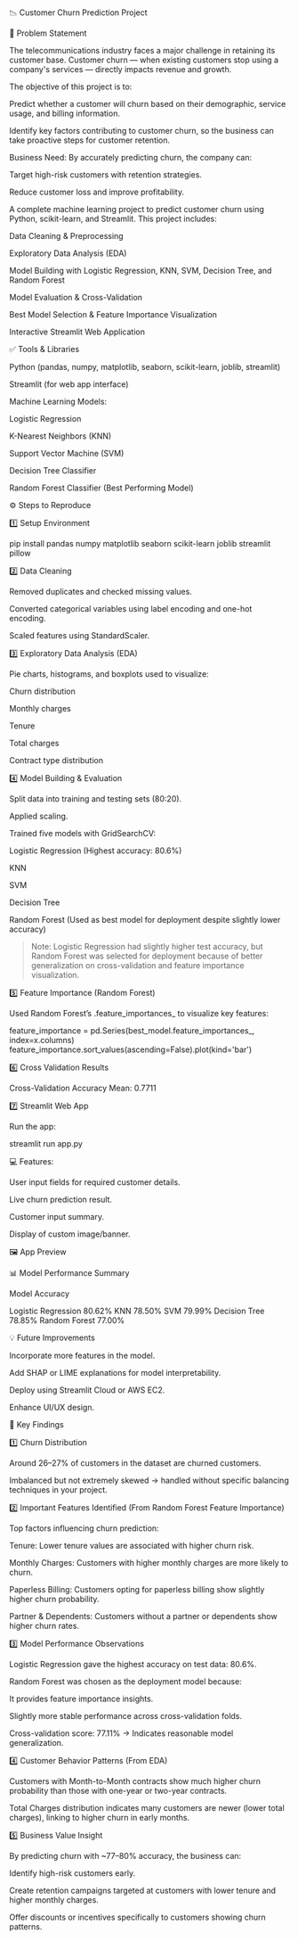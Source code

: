 📉 Customer Churn Prediction Project

🎯 Problem Statement

The telecommunications industry faces a major challenge in retaining its customer base. Customer churn — when existing customers stop using a company's services — directly impacts revenue and growth.

The objective of this project is to:

Predict whether a customer will churn based on their demographic, service usage, and billing information.

Identify key factors contributing to customer churn, so the business can take proactive steps for customer retention.


Business Need:
By accurately predicting churn, the company can:

Target high-risk customers with retention strategies.

Reduce customer loss and improve profitability.


A complete machine learning project to predict customer churn using Python, scikit-learn, and Streamlit. This project includes:

Data Cleaning & Preprocessing

Exploratory Data Analysis (EDA)

Model Building with Logistic Regression, KNN, SVM, Decision Tree, and Random Forest

Model Evaluation & Cross-Validation

Best Model Selection & Feature Importance Visualization

Interactive Streamlit Web Application


✅ Tools & Libraries

Python (pandas, numpy, matplotlib, seaborn, scikit-learn, joblib, streamlit)

Streamlit (for web app interface)

Machine Learning Models:

Logistic Regression

K-Nearest Neighbors (KNN)

Support Vector Machine (SVM)

Decision Tree Classifier

Random Forest Classifier (Best Performing Model)




⚙ Steps to Reproduce

1️⃣ Setup Environment

pip install pandas numpy matplotlib seaborn scikit-learn joblib streamlit pillow

2️⃣ Data Cleaning

Removed duplicates and checked missing values.

Converted categorical variables using label encoding and one-hot encoding.

Scaled features using StandardScaler.

3️⃣ Exploratory Data Analysis (EDA)

Pie charts, histograms, and boxplots used to visualize:

Churn distribution

Monthly charges

Tenure

Total charges

Contract type distribution

4️⃣ Model Building & Evaluation

Split data into training and testing sets (80:20).

Applied scaling.

Trained five models with GridSearchCV:

Logistic Regression (Highest accuracy: 80.6%)

KNN

SVM

Decision Tree

Random Forest (Used as best model for deployment despite slightly lower accuracy)


> Note: Logistic Regression had slightly higher test accuracy, but Random Forest was selected for deployment because of better generalization on cross-validation and feature importance visualization.
> 

5️⃣ Feature Importance (Random Forest)

Used Random Forest’s .feature_importances_ to visualize key features:

feature_importance = pd.Series(best_model.feature_importances_, index=x.columns)
feature_importance.sort_values(ascending=False).plot(kind='bar')


6️⃣ Cross Validation Results

Cross-Validation Accuracy Mean: 0.7711


7️⃣ Streamlit Web App

Run the app:

streamlit run app.py

💻 Features:

User input fields for required customer details.

Live churn prediction result.

Customer input summary.

Display of custom image/banner.


🖼 App Preview



📊 Model Performance Summary

Model	Accuracy

Logistic Regression	80.62%
KNN	78.50%
SVM	79.99%
Decision Tree	78.85%
Random Forest	77.00%


💡 Future Improvements

Incorporate more features in the model.

Add SHAP or LIME explanations for model interpretability.

Deploy using Streamlit Cloud or AWS EC2.

Enhance UI/UX design.



📌 Key Findings 

1️⃣ Churn Distribution

Around 26–27% of customers in the dataset are churned customers.

Imbalanced but not extremely skewed → handled without specific balancing techniques in your project.


2️⃣ Important Features Identified (From Random Forest Feature Importance)

Top factors influencing churn prediction:

Tenure: Lower tenure values are associated with higher churn risk.

Monthly Charges: Customers with higher monthly charges are more likely to churn.

Paperless Billing: Customers opting for paperless billing show slightly higher churn probability.

Partner & Dependents: Customers without a partner or dependents show higher churn rates.


3️⃣ Model Performance Observations

Logistic Regression gave the highest accuracy on test data: 80.6%.

Random Forest was chosen as the deployment model because:

It provides feature importance insights.

Slightly more stable performance across cross-validation folds.


Cross-validation score: 77.11% → Indicates reasonable model generalization.


4️⃣ Customer Behavior Patterns (From EDA)

Customers with Month-to-Month contracts show much higher churn probability than those with one-year or two-year contracts.

Total Charges distribution indicates many customers are newer (lower total charges), linking to higher churn in early months.


5️⃣ Business Value Insight

By predicting churn with ~77–80% accuracy, the business can:

Identify high-risk customers early.

Create retention campaigns targeted at customers with lower tenure and higher monthly charges.

Offer discounts or incentives specifically to customers showing churn patterns.



